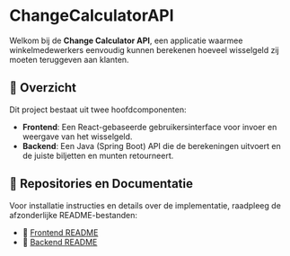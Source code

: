 # ChangeCalculatorAPI

Welkom bij de **Change Calculator API**, een applicatie waarmee winkelmedewerkers eenvoudig kunnen berekenen hoeveel wisselgeld zij moeten teruggeven aan klanten.

## 📌 Overzicht
Dit project bestaat uit twee hoofdcomponenten:

- **Frontend**: Een React-gebaseerde gebruikersinterface voor invoer en weergave van het wisselgeld.
- **Backend**: Een Java (Spring Boot) API die de berekeningen uitvoert en de juiste biljetten en munten retourneert.

## 📂 Repositories en Documentatie
Voor installatie instructies en details over de implementatie, raadpleeg de afzonderlijke README-bestanden:

- 🔹 [Frontend README](./frontend/README.md)
- 🔹 [Backend README](./backend/README.md)